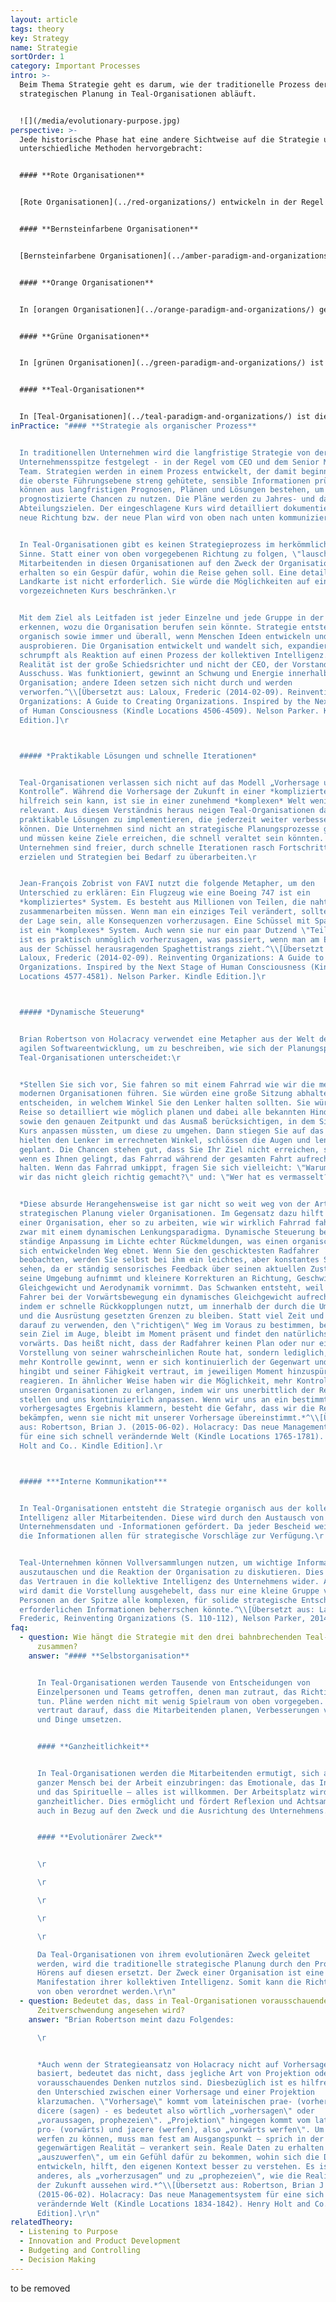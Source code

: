 ```yaml
---
layout: article
tags: theory
key: Strategy
name: Strategie
sortOrder: 1
category: Important Processes
intro: >-
  Beim Thema Strategie geht es darum, wie der traditionelle Prozess der
  strategischen Planung in Teal-Organisationen abläuft.


  ![](/media/evolutionary-purpose.jpg)
perspective: >-
  Jede historische Phase hat eine andere Sichtweise auf die Strategie und
  unterschiedliche Methoden hervorgebracht:


  #### **Rote Organisationen**


  [Rote Organisationen](../red-organizations/) entwickeln in der Regel keine langfristigen, über das Überleben hinausgehenden Ziele oder Strategien. Die Oberhäupter streben nach kurzfristigen Gewinnen, um ihre Macht zu erhalten und auf Chancen und Risiken in dem Moment zu reagieren, wenn sie entstehen.


  #### **Bernsteinfarbene Organisationen**


  [Bernsteinfarbene Organisationen](../amber-paradigm-and-organizations/) können Strategien entwickeln, legen aber keinen Wert darauf, da die Welt als relativ unveränderlich und vorhersehbar betrachtet wird. Der Schwerpunkt liegt vielmehr auf Prozessen. Wenn Strategien entwickelt werden, dann geschieht dies nur an der Spitze der Hierarchie. Entscheidungen werden den Mitarbeitenden am unteren Ende der Pyramide mitgeteilt und Informationen nur bei Bedarf weitergegeben.


  #### **Orange Organisationen**


  In [orangen Organisationen](../orange-paradigm-and-organizations/) gewinnt die Strategie an Bedeutung, da die Welt als immer dynamischer wahrgenommen wird. Sie scheint zwar zunehmend kompliziert, aber immer noch berechenbar zu sein. Die Strategie ist im Allgemeinen weiterhin ein von oben nach unten gerichteter Prozess, der jedoch von „Befehl und Kontrolle“ zu „Vorhersage und Kontrolle“ übergeht. Um einen Wettbewerbsvorteil zu erlangen, müssen nach dem Orangen-Paradigma große Teile der Organisation befähigt werden und einen gewissen Spielraum für eigenständiges Denken und Handeln erhalten. Daraus entstand das "Management by Objectives": Die oberste Führungsebene gibt im Sinne des zu erreichenden Ergebnisses die Richtung sowie kaskadenartig Ziele und Meilensteine vor. Dies hat zu den bekannten Prozessen wie regelmäßige strategische Planung, jährliche Budgetierung, Balanced Scorecards und Leistungsindikatoren geführt.


  #### **Grüne Organisationen**


  In [grünen Organisationen](../green-paradigm-and-organizations/) ist die Struktur weiter dezentralisiert: Die unteren Ränge erhalten zunehmend mehr Befugnisse, und eine der Hauptaufgaben der Führungskräfte besteht darin, dies zu fördern. Grüne Organisationen behalten jedoch in der Regel eine gewisse hierarchische Struktur bei, wobei die strategische Ausrichtung hauptsächlich von der Unternehmensspitze kommt. Die Strategie wird in den Dienst des Zwecks gestellt, der über die orangen Ziele von Gewinn und Profit hinausgeht.


  #### **Teal-Organisationen**


  In [Teal-Organisationen](../teal-paradigm-and-organizations/) ist die Macht verteilt. Selbstmanagement ersetzt die Hierarchie. Strategisches Denken kann überall stattfinden – nicht nur in der Unternehmensspitze. Teammitglieder können Ratschläge erteilen, Initiativen vorschlagen und Veränderungen empfehlen, solange sie sich dabei mit Betroffenen und Beteiligten beraten. Die Nutzung dieses Beratungsprozesses ist die entscheidende Voraussetzung. Strategie ist untrennbar mit dem Zweck verbunden, und die herkömmliche strategische Planung wird durch "Hören auf den Zweck" ersetzt.
inPractice: "#### **Strategie als organischer Prozess**


  In traditionellen Unternehmen wird die langfristige Strategie von der
  Unternehmensspitze festgelegt - in der Regel vom CEO und dem Senior Management
  Team. Strategien werden in einem Prozess entwickelt, der damit beginnt, dass
  die oberste Führungsebene streng gehütete, sensible Informationen prüft. Diese
  können aus langfristigen Prognosen, Plänen und Lösungen bestehen, um
  prognostizierte Chancen zu nutzen. Die Pläne werden zu Jahres- und dann zu
  Abteilungszielen. Der eingeschlagene Kurs wird detailliert dokumentiert. Die
  neue Richtung bzw. der neue Plan wird von oben nach unten kommuniziert.\r


  In Teal-Organisationen gibt es keinen Strategieprozess im herkömmlichen
  Sinne. Statt einer von oben vorgegebenen Richtung zu folgen, \"lauschen\" die
  Mitarbeitenden in diesen Organisationen auf den Zweck der Organisation und
  erhalten so ein Gespür dafür, wohin die Reise gehen soll. Eine detaillierte
  Landkarte ist nicht erforderlich. Sie würde die Möglichkeiten auf einen engen,
  vorgezeichneten Kurs beschränken.\r


  Mit dem Ziel als Leitfaden ist jeder Einzelne und jede Gruppe in der Lage zu
  erkennen, wozu die Organisation berufen sein könnte. Strategie entsteht
  organisch sowie immer und überall, wenn Menschen Ideen entwickeln und
  ausprobieren. Die Organisation entwickelt und wandelt sich, expandiert oder
  schrumpft als Reaktion auf einen Prozess der kollektiven Intelligenz. Die
  Realität ist der große Schiedsrichter und nicht der CEO, der Vorstand oder ein
  Ausschuss. Was funktioniert, gewinnt an Schwung und Energie innerhalb der
  Organisation; andere Ideen setzen sich nicht durch und werden
  verworfen.^\\[Übersetzt aus: Laloux, Frederic (2014-02-09). Reinventing
  Organizations: A Guide to Creating Organizations. Inspired by the Next Stage
  of Human Consciousness (Kindle Locations 4506-4509). Nelson Parker. Kindle
  Edition.]\r



  ##### *Praktikable Lösungen und schnelle Iterationen*


  Teal-Organisationen verlassen sich nicht auf das Modell „Vorhersage und
  Kontrolle“. Während die Vorhersage der Zukunft in einer *komplizierten* Welt
  hilfreich sein kann, ist sie in einer zunehmend *komplexen* Welt weniger
  relevant. Aus diesem Verständnis heraus neigen Teal-Organisationen dazu, heute
  praktikable Lösungen zu implementieren, die jederzeit weiter verbessert werden
  können. Die Unternehmen sind nicht an strategische Planungsprozesse gebunden
  und müssen keine Ziele erreichen, die schnell veraltet sein könnten. Diese
  Unternehmen sind freier, durch schnelle Iterationen rasch Fortschritte zu
  erzielen und Strategien bei Bedarf zu überarbeiten.\r


  Jean-François Zobrist von FAVI nutzt die folgende Metapher, um den
  Unterschied zu erklären: Ein Flugzeug wie eine Boeing 747 ist ein
  *kompliziertes* System. Es besteht aus Millionen von Teilen, die nahtlos
  zusammenarbeiten müssen. Wenn man ein einziges Teil verändert, sollte man in
  der Lage sein, alle Konsequenzen vorherzusagen. Eine Schüssel mit Spaghetti
  ist ein *komplexes* System. Auch wenn sie nur ein paar Dutzend \"Teile\" hat,
  ist es praktisch unmöglich vorherzusagen, was passiert, wenn man am Ende eines
  aus der Schüssel herausragenden Spaghettistrangs zieht.^\\[Übersetzt aus:
  Laloux, Frederic (2014-02-09). Reinventing Organizations: A Guide to Creating
  Organizations. Inspired by the Next Stage of Human Consciousness (Kindle
  Locations 4577-4581). Nelson Parker. Kindle Edition.]\r



  ##### *Dynamische Steuerung*


  Brian Robertson von Holacracy verwendet eine Metapher aus der Welt der
  agilen Softwareentwicklung, um zu beschreiben, wie sich der Planungsprozess in
  Teal-Organisationen unterscheidet:\r


  *Stellen Sie sich vor, Sie fahren so mit einem Fahrrad wie wir die meisten
  modernen Organisationen führen. Sie würden eine große Sitzung abhalten, um zu
  entscheiden, in welchem Winkel Sie den Lenker halten sollten. Sie würden Ihre
  Reise so detailliert wie möglich planen und dabei alle bekannten Hindernisse
  sowie den genauen Zeitpunkt und das Ausmaß berücksichtigen, in dem Sie Ihren
  Kurs anpassen müssten, um diese zu umgehen. Dann stiegen Sie auf das Fahrrad,
  hielten den Lenker im errechneten Winkel, schlössen die Augen und lenkten wie
  geplant. Die Chancen stehen gut, dass Sie Ihr Ziel nicht erreichen, selbst
  wenn es Ihnen gelingt, das Fahrrad während der gesamten Fahrt aufrecht zu
  halten. Wenn das Fahrrad umkippt, fragen Sie sich vielleicht: \"Warum haben
  wir das nicht gleich richtig gemacht?\" und: \"Wer hat es vermasselt?\"*\r


  *Diese absurde Herangehensweise ist gar nicht so weit weg von der Art der
  strategischen Planung vieler Organisationen. Im Gegensatz dazu hilft Holacracy
  einer Organisation, eher so zu arbeiten, wie wir wirklich Fahrrad fahren, und
  zwar mit einem dynamischen Lenkungsparadigma. Dynamische Steuerung bedeutet
  ständige Anpassung im Lichte echter Rückmeldungen, was einen organischeren und
  sich entwickelnden Weg ebnet. Wenn Sie den geschicktesten Radfahrer
  beobachten, werden Sie selbst bei ihm ein leichtes, aber konstantes Schwanken
  sehen, da er ständig sensorisches Feedback über seinen aktuellen Zustand und
  seine Umgebung aufnimmt und kleinere Korrekturen an Richtung, Geschwindigkeit,
  Gleichgewicht und Aerodynamik vornimmt. Das Schwanken entsteht, weil der
  Fahrer bei der Vorwärtsbewegung ein dynamisches Gleichgewicht aufrechterhält,
  indem er schnelle Rückkopplungen nutzt, um innerhalb der durch die Umgebung
  und die Ausrüstung gesetzten Grenzen zu bleiben. Statt viel Zeit und Energie
  darauf zu verwenden, den \"richtigen\" Weg im Voraus zu bestimmen, behält er
  sein Ziel im Auge, bleibt im Moment präsent und findet den natürlichsten Weg
  vorwärts. Das heißt nicht, dass der Radfahrer keinen Plan oder nur eine
  Vorstellung von seiner wahrscheinlichen Route hat, sondern lediglich, dass er
  mehr Kontrolle gewinnt, wenn er sich kontinuierlich der Gegenwart und Realität
  hingibt und seiner Fähigkeit vertraut, im jeweiligen Moment hinzuspüren und zu
  reagieren. In ähnlicher Weise haben wir die Möglichkeit, mehr Kontrolle in
  unseren Organisationen zu erlangen, indem wir uns unerbittlich der Realität
  stellen und uns kontinuierlich anpassen. Wenn wir uns an ein bestimmtes
  vorhergesagtes Ergebnis klammern, besteht die Gefahr, dass wir die Realität
  bekämpfen, wenn sie nicht mit unserer Vorhersage übereinstimmt.*^\\[Übersetzt
  aus: Robertson, Brian J. (2015-06-02). Holacracy: Das neue Managementsystem
  für eine sich schnell verändernde Welt (Kindle Locations 1765-1781). Henry
  Holt and Co.. Kindle Edition].\r



  ##### ***Interne Kommunikation***


  In Teal-Organisationen entsteht die Strategie organisch aus der kollektiven
  Intelligenz aller Mitarbeitenden. Diese wird durch den Austausch von
  Unternehmensdaten und -Informationen gefördert. Da jeder Bescheid weiß, stehen
  die Informationen allen für strategische Vorschläge zur Verfügung.\r


  Teal-Unternehmen können Vollversammlungen nutzen, um wichtige Informationen
  auszutauschen und die Reaktion der Organisation zu diskutieren. Dies spiegelt
  das Vertrauen in die kollektive Intelligenz des Unternehmens wider. Außerdem
  wird damit die Vorstellung ausgehebelt, dass nur eine kleine Gruppe von
  Personen an der Spitze alle komplexen, für solide strategische Entscheidungen
  erforderlichen Informationen beherrschen könnte.^\\[Übersetzt aus: Laloux,
  Frederic, Reinventing Organizations (S. 110-112), Nelson Parker, 2014].\r\n"
faq:
  - question: Wie hängt die Strategie mit den drei bahnbrechenden Teal-Elementen
      zusammen?
    answer: "#### **Selbstorganisation**


      In Teal-Organisationen werden Tausende von Entscheidungen von
      Einzelpersonen und Teams getroffen, denen man zutraut, das Richtige zu
      tun. Pläne werden nicht mit wenig Spielraum von oben vorgegeben. Man
      vertraut darauf, dass die Mitarbeitenden planen, Verbesserungen vornehmen
      und Dinge umsetzen.


      #### **Ganzheitlichkeit**


      In Teal-Organisationen werden die Mitarbeitenden ermutigt, sich als
      ganzer Mensch bei der Arbeit einzubringen: das Emotionale, das Intuitive
      und das Spirituelle – alles ist willkommen. Der Arbeitsplatz wird dadurch
      ganzheitlicher. Dies ermöglicht und fördert Reflexion und Achtsamkeit,
      auch in Bezug auf den Zweck und die Ausrichtung des Unternehmens.


      #### **Evolutionärer Zweck**


      \r

      \r

      \r

      \r

      \r

      Da Teal-Organisationen von ihrem evolutionären Zweck geleitet
      werden, wird die traditionelle strategische Planung durch den Prozess des
      Hörens auf diesen ersetzt. Der Zweck einer Organisation ist eine
      Manifestation ihrer kollektiven Intelligenz. Somit kann die Richtung nicht
      von oben verordnet werden.\r\n"
  - question: Bedeutet das, dass in Teal-Organisationen vorausschauendes Denken als
      Zeitverschwendung angesehen wird?
    answer: "Brian Robertson meint dazu Folgendes:

      \r


      *Auch wenn der Strategieansatz von Holacracy nicht auf Vorhersagen
      basiert, bedeutet das nicht, dass jegliche Art von Projektion oder
      vorausschauendes Denken nutzlos sind. Diesbezüglich ist es hilfreich, sich
      den Unterschied zwischen einer Vorhersage und einer Projektion
      klarzumachen. \"Vorhersage\" kommt vom lateinischen prae- (vorher) und
      dicere (sagen) - es bedeutet also wörtlich „vorhersagen\" oder
      „voraussagen, prophezeien\". „Projektion\" hingegen kommt vom lateinischen
      pro- (vorwärts) und jacere (werfen), also „vorwärts werfen\". Um vorwärts
      werfen zu können, muss man fest am Ausgangspunkt – sprich in der
      gegenwärtigen Realität – verankert sein. Reale Daten zu erhalten und sie
      „auszuwerfen\", um ein Gefühl dafür zu bekommen, wohin sich die Dinge
      entwickeln, hilft, den eigenen Kontext besser zu verstehen. Es ist etwas
      anderes, als „vorherzusagen“ und zu „prophezeien\", wie die Realität in
      der Zukunft aussehen wird.*^\\[Übersetzt aus: Robertson, Brian J.
      (2015-06-02). Holacracy: Das neue Managementsystem für eine sich rasant
      verändernde Welt (Kindle Locations 1834-1842). Henry Holt and Co.. Kindle
      Edition].\r\n"
relatedTheory:
  - Listening to Purpose
  - Innovation and Product Development
  - Budgeting and Controlling
  - Decision Making
---
```

to be removed